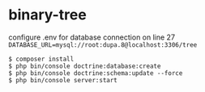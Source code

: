 # binary-tree

configure .env for database connection on line 27
`DATABASE_URL=mysql://root:dupa.8@localhost:3306/tree`
```
$ composer install
$ php bin/console doctrine:database:create
$ php bin/console doctrine:schema:update --force
$ php bin/console server:start
```
